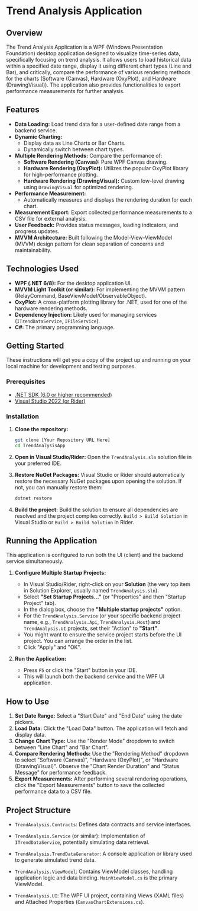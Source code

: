 # Trend Analysis Application

## Overview

The Trend Analysis Application is a WPF (Windows Presentation Foundation) desktop application designed to visualize time-series data, specifically focusing on trend analysis. It allows users to load historical data within a specified date range, display it using different chart types (Line and Bar), and critically, compare the performance of various rendering methods for the charts (Software (Canvas), Hardware (OxyPlot), and Hardware (DrawingVisual)). The application also provides functionalities to export performance measurements for further analysis.

## Features

* **Data Loading:** Load trend data for a user-defined date range from a backend service.
* **Dynamic Charting:**
    * Display data as Line Charts or Bar Charts.
    * Dynamically switch between chart types.
* **Multiple Rendering Methods:** Compare the performance of:
    * **Software Rendering (Canvas):** Pure WPF Canvas drawing.
    * **Hardware Rendering (OxyPlot):** Utilizes the popular OxyPlot library for high-performance plotting.
    * **Hardware Rendering (DrawingVisual):** Custom low-level drawing using `DrawingVisual` for optimized rendering.
* **Performance Measurement:**
    * Automatically measures and displays the rendering duration for each chart.
* **Measurement Export:** Export collected performance measurements to a CSV file for external analysis.
* **User Feedback:** Provides status messages, loading indicators, and progress updates.
* **MVVM Architecture:** Built following the Model-View-ViewModel (MVVM) design pattern for clean separation of concerns and maintainability.

## Technologies Used

* **WPF (.NET 6/8):** For the desktop application UI.
* **MVVM Light Toolkit (or similar):** For implementing the MVVM pattern (RelayCommand, BaseViewModel/ObservableObject).
* **OxyPlot:** A cross-platform plotting library for .NET, used for one of the hardware rendering methods.
* **Dependency Injection:** Likely used for managing services (`ITrendDataService`, `IFileService`).
* **C#:** The primary programming language.

## Getting Started

These instructions will get you a copy of the project up and running on your local machine for development and testing purposes.

### Prerequisites

* [.NET SDK (6.0 or higher recommended)](https://dotnet.microsoft.com/download)
* [Visual Studio 2022 (or Rider)](https://visualstudio.microsoft.com/downloads/)

### Installation

1.  **Clone the repository:**
    ```bash
    git clone [Your Repository URL Here]
    cd TrendAnalysisApp
    ```
2.  **Open in Visual Studio/Rider:**
    Open the `TrendAnalysis.sln` solution file in your preferred IDE.

3.  **Restore NuGet Packages:**
    Visual Studio or Rider should automatically restore the necessary NuGet packages upon opening the solution. If not, you can manually restore them:
    ```bash
    dotnet restore
    ```
4.  **Build the project:**
    Build the solution to ensure all dependencies are resolved and the project compiles correctly.
    `Build > Build Solution` in Visual Studio or `Build > Build Solution` in Rider.

## Running the Application

This application is configured to run both the UI (client) and the backend service simultaneously.

1.  **Configure Multiple Startup Projects:**
    * In Visual Studio/Rider, right-click on your **Solution** (the very top item in Solution Explorer, usually named `TrendAnalysis.sln`).
    * Select **"Set Startup Projects..."** (or "Properties" and then "Startup Project" tab).
    * In the dialog box, choose the **"Multiple startup projects"** option.
    * For the `TrendAnalysis.Service` (or your specific backend project name, e.g., `TrendAnalysis.Api`, `TrendAnalysis.Host`) and `TrendAnalysis.UI` projects, set their "Action" to **"Start"**.
    * You might want to ensure the service project starts before the UI project. You can arrange the order in the list.
    * Click "Apply" and "OK".

2.  **Run the Application:**
    * Press `F5` or click the "Start" button in your IDE.
    * This will launch both the backend service and the WPF UI application.

## How to Use

1.  **Set Date Range:** Select a "Start Date" and "End Date" using the date pickers.
2.  **Load Data:** Click the "Load Data" button. The application will fetch and display data.
3.  **Change Chart Type:** Use the "Render Mode" dropdown to switch between "Line Chart" and "Bar Chart".
4.  **Compare Rendering Methods:** Use the "Rendering Method" dropdown to select "Software (Canvas)", "Hardware (OxyPlot)", or "Hardware (DrawingVisual)". Observe the "Chart Render Duration" and "Status Message" for performance feedback.
5.  **Export Measurements:** After performing several rendering operations, click the "Export Measurements" button to save the collected performance data to a CSV file.

## Project Structure

* `TrendAnalysis.Contracts`: Defines data contracts and service interfaces.
* `TrendAnalysis.Service` (or similar): Implementation of `ITrendDataService`, potentially simulating data retrieval.
* `TrendAnalysis.TrendDataGenerator`: A console application or library used to generate simulated trend data.

* `TrendAnalysis.ViewModel`: Contains ViewModel classes, handling application logic and data binding. `MainViewModel.cs` is the primary ViewModel.
* `TrendAnalysis.UI`: The WPF UI project, containing Views (XAML files) and Attached Properties (`CanvasChartExtensions.cs`).